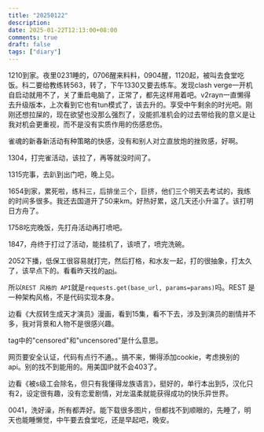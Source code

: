 ```yaml
---
title: "20250122"
description: 
date: 2025-01-22T12:13:00+08:00
comments: true
draft: false
tags: ["diary"]
---
```

1210到家。夜里0231睡的，0706醒来料料，0904醒，1120起，被叫去食堂吃饭。科二要给教练转563，转了，下午1330又要去练车。发现clash verge一开机自启动就用不了，关了重启电脑了，正常了，都先这样用着吧。v2rayn一直懒得去升级版本，上次看到它也有tun模式了，该去升的。享受中午剩余的时光吧。刚刚还想拉屎的，现在欲望也没那么强烈了，没能抓准机会的过去带给我的意义是让我对机会更重视，而不是没有实质作用的伤感悲伤。

雀魂的新春新活动有种策略的快感，没有和别人对立直放炮的挫败感，好啊。

1304，打完雀活动，该拉了，再等就没时间了。

1315完事，去趴到出门吧，晚上见。

1654到家，累死啦，练科三，后排坐三个，巨挤，他们三个明天去考试的，我练的时间多很多。我还去国道开了50来km。好热好累，这几天还小升温了。该打明日方舟了。

1758吃完晚饭，先打舟活动再打喷吧。

1847，舟终于打过了活动，能挂机了，该喷了，喷完洗碗。

2052下播，低保工很容易就打完，然后打格，和水友一起，打的很抽象，打太久了，该早点下的。看看昨天找的[api](https://konachan.com/help/api)。

所以`REST 风格的 API`就是`requests.get(base_url, params=params)`吗。REST 是一种架构风格，不是代码实现本身。

边看《大叔转生成天才演员》漫画，看到15集，看不下去，涉及到演员的剧情并不多，我对背景和人物不是很感兴趣。

tag中的"censored"和"uncensored"是什么意思。

网页要安全认证，代码有点行不通。。搞不来，懒得添加cookie，考虑换别的api。别的找不到能用的。用美国IP就不会403了。

边看《被s级工会除名，但只有我懂得龙族语言》，挺好的，单行本出到5，汉化只有2，设定很有趣，没有恋爱剧情，对龙温柔就能获得成功的快乐异世界。

0041，洗好澡，所有都弄好。能下载很多图片，但都找不到顺眼的，先睡了，明天也能睡懒觉，中午要去食堂吃，还是早起吧，晚安。